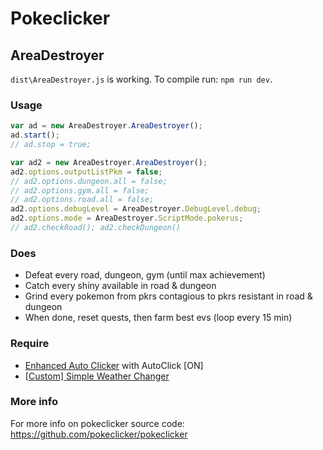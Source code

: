 # Pokeclicker

## AreaDestroyer

`dist\AreaDestroyer.js` is working. To compile run: `npm run dev`.

### Usage

```js
var ad = new AreaDestroyer.AreaDestroyer();
ad.start();
// ad.stop = true;

var ad2 = new AreaDestroyer.AreaDestroyer();
ad2.options.outputListPkm = false;
// ad2.options.dungeon.all = false;
// ad2.options.gym.all = false;
// ad2.options.road.all = false;
ad2.options.debugLevel = AreaDestroyer.DebugLevel.debug;
ad2.options.mode = AreaDestroyer.ScriptMode.pokerus;
// ad2.checkRoad(); ad2.checkDungeon()
```

### Does

- Defeat every road, dungeon, gym (until max achievement)
- Catch every shiny available in road & dungeon
- Grind every pokemon from pkrs contagious to pkrs resistant in road & dungeon
- When done, reset quests, then farm best evs (loop every 15 min)

### Require

- [Enhanced Auto Clicker](<https://github.com/Ephenia/Pokeclicker-Scripts#enhanced-auto-clicker-enhancedautoclickeruserjs-one-click-install>) with AutoClick [ON]
- [[Custom] Simple Weather Changer](<https://github.com/Ephenia/Pokeclicker-Scripts#custom-simple-weather-changer-simpleweatherchangeruserjs-one-click-install>)

### More info

For more info on pokeclicker source code: <https://github.com/pokeclicker/pokeclicker>
